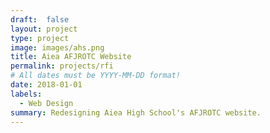 ```yaml
---
draft:  false
layout: project
type: project
image: images/ahs.png
title: Aiea AFJROTC Website
permalink: projects/rfi
# All dates must be YYYY-MM-DD format!
date: 2018-01-01
labels:
  - Web Design
summary: Redesigning Aiea High School's AFJROTC website.
---
```

